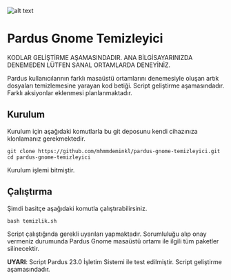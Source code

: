 ![alt text](https://www.opensourcefeed.org/assets/images/logo/gnome-logo.png)

# Pardus Gnome Temizleyici
KODLAR GELİŞTİRME AŞAMASINDADIR. ANA BİLGİSAYARINIZDA DENEMEDEN LÜTFEN SANAL ORTAMLARDA DENEYİNİZ. 

Pardus kullanıcılarının farklı masaüstü ortamlarını denemesiyle oluşan artık
dosyaları temizlemesine yarayan kod betiği. Script geliştirme aşamasındadır.
Farklı aksiyonlar eklenmesi planlanmaktadır.

## Kurulum
Kurulum için aşağıdaki komutlarla bu git deposunu kendi cihazınıza klonlamanız
gerekmektedir.

```
git clone https://github.com/mhmmdeminkl/pardus-gnome-temizleyici.git
cd pardus-gnome-temizleyici
```

Kurulum işlemi bitmiştir.

## Çalıştırma
Şimdi basitçe aşağıdaki komutla çalıştırabilirsiniz.

```
bash temizlik.sh
```

Script çalıştığında gerekli uyarıları yapmaktadır. Sorumluluğu alıp onay
vermeniz durumunda Pardus Gnome masaüstü ortamı ile ilgili tüm paketler
silinecektir.

**UYARI**: Script Pardus 23.0 İşletim Sistemi ile test edilmiştir. Script
geliştirme aşamasındadır.
